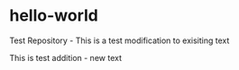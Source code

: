 # hello-world
Test Repository - This is a test modification to exisiting text


This is test addition - new text
